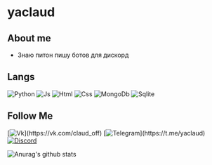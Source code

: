 # yaclaud

## About me

* Знаю питон пишу ботов для дискорд



## Langs

![Python](https://img.shields.io/badge/Python-rgb(35,33,34)?style=for-the-badge&logo=Python)
![Js](https://img.shields.io/badge/JAVASCRIPT-rgb(35,33,34)?style=for-the-badge&logo=JavaScript)
![Html](https://img.shields.io/badge/HTML-rgb(35,33,34)?style=for-the-badge&logo=HTML)
![Css](https://img.shields.io/badge/CSS-rgb(35,33,34)?style=for-the-badge&logo=CSS)
![MongoDb](https://img.shields.io/badge/MONGODB-rgb(35,33,34)?style=for-the-badge&logo=MONGODB)
![Sqlite](https://img.shields.io/badge/SQLITE-rgb(35,33,34)?style=for-the-badge&logo=SQLITE)




## Follow Me
[![Vk](https://img.shields.io/badge/VK-rgb(35,33,34)?style=for-the-badge&logo=Vk)](https://vk.com/claud_off)
[![Telegram](https://img.shields.io/badge/Telegram-rgb(35,33,34)?style=for-the-badge&logo=Telegram)](https://t.me/yaclaud)
[![Discord](https://img.shields.io/discord/681216134854475816?color=rgb%2835%2C33%2C34%29&label=Discord&logo=Discord&logoColor=rgb%2835%2C33%2C34%29&style=for-the-badge)](https://discord.gg/MjKCbg3)

![Anurag's github stats](https://github-readme-stats.vercel.app/api?username=yaclaud&count_private=false&show_icons=true&theme=dark)

